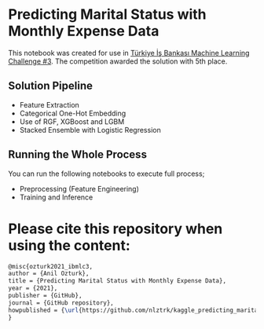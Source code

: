 # Predicting Marital Status with Monthly Expense Data

This notebook was created for use in [Türkiye İş Bankası Machine Learning Challenge #3](https://www.kaggle.com/c/turkiye-is-bankas-machine-learning-challenge-3/leaderboard). The competition awarded the solution with 5th place.
  
 ## Solution Pipeline
- Feature Extraction
- Categorical One-Hot Embedding
- Use of RGF, XGBoost and LGBM
- Stacked Ensemble with Logistic Regression

## Running the Whole Process
You can run the following notebooks to execute full process;
- Preprocessing (Feature Engineering)
- Training and Inference


# Please cite this repository when using the content:
```latex
@misc{ozturk2021_ibmlc3,
author = {Anil Ozturk},
title = {Predicting Marital Status with Monthly Expense Data},
year = {2021},
publisher = {GitHub},
journal = {GitHub repository},
howpublished = {\url{https://github.com/nlztrk/kaggle_predicting_marital_status}},
}